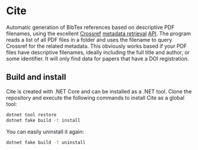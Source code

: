 # Cite

Automatic generation of BibTex references based on descriptive PDF filenames, using the excellent [Crossref](https://www.crossref.org/) [metadata retrieval](https://www.crossref.org/services/metadata-retrieval/) [API](https://github.com/CrossRef/rest-api-doc). The program reads a list of all PDF files in a folder and uses the filename to query Crossref for the related metadata. This obviously works based if your PDF files have descriptive filenames, ideally including the full title and author, or some identifier. It will only find data for papers that have a DOI registration.

## Build and install

Cite is created with .NET Core and can be installed as a .NET tool. Clone the repository and execute the following commands to install Cite as a global tool:

```sh
dotnet tool restore
dotnet fake build -t install
```

You can easily uninstall it again:

```sh
dotnet fake build -t uninstall
```
